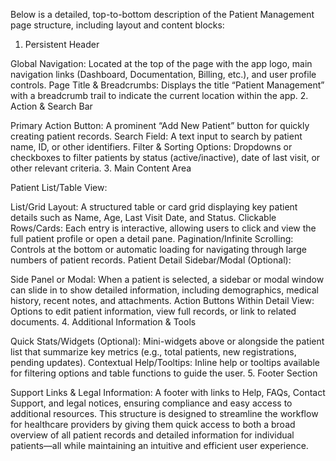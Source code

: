 Below is a detailed, top-to-bottom description of the Patient Management page structure, including layout and content blocks:

1. Persistent Header

Global Navigation:
Located at the top of the page with the app logo, main navigation links (Dashboard, Documentation, Billing, etc.), and user profile controls.
Page Title & Breadcrumbs:
Displays the title “Patient Management” with a breadcrumb trail to indicate the current location within the app.
2. Action & Search Bar

Primary Action Button:
A prominent “Add New Patient” button for quickly creating patient records.
Search Field:
A text input to search by patient name, ID, or other identifiers.
Filter & Sorting Options:
Dropdowns or checkboxes to filter patients by status (active/inactive), date of last visit, or other relevant criteria.
3. Main Content Area

Patient List/Table View:

List/Grid Layout:
A structured table or card grid displaying key patient details such as Name, Age, Last Visit Date, and Status.
Clickable Rows/Cards:
Each entry is interactive, allowing users to click and view the full patient profile or open a detail pane.
Pagination/Infinite Scrolling:
Controls at the bottom or automatic loading for navigating through large numbers of patient records.
Patient Detail Sidebar/Modal (Optional):

Side Panel or Modal:
When a patient is selected, a sidebar or modal window can slide in to show detailed information, including demographics, medical history, recent notes, and attachments.
Action Buttons Within Detail View:
Options to edit patient information, view full records, or link to related documents.
4. Additional Information & Tools

Quick Stats/Widgets (Optional):
Mini-widgets above or alongside the patient list that summarize key metrics (e.g., total patients, new registrations, pending updates).
Contextual Help/Tooltips:
Inline help or tooltips available for filtering options and table functions to guide the user.
5. Footer Section

Support Links & Legal Information:
A footer with links to Help, FAQs, Contact Support, and legal notices, ensuring compliance and easy access to additional resources.
This structure is designed to streamline the workflow for healthcare providers by giving them quick access to both a broad overview of all patient records and detailed information for individual patients—all while maintaining an intuitive and efficient user experience.







